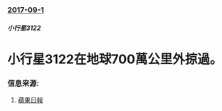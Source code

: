 ### [2017-09-1](/zh/news/2017/09/1/index.md)

##### 小行星3122
# 小行星3122在地球700萬公里外掠過。 




### 信息来源:

1. [蘋果日報](http://www.appledaily.com.tw/appledaily/article/international/20170901/37767211/)
